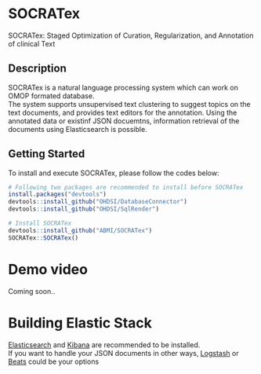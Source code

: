 # SOCRATex
SOCRATex: Staged Optimization of Curation, Regularization, and Annotation of clinical Text

## Description
SOCRATex is a natural language processing system which can work on OMOP formated database.  
The system supports unsupervised text clustering to suggest topics on the text documents, and provides text editors for the annotation. 
Using the annotated data or existinf JSON docuemtns, information retrieval of the documents using Elasticsearch is possible.  

## Getting Started
To install and execute SOCRATex, please follow the codes below:

```R
# Following two packages are recommended to install before SOCRATex
install.packages("devtools")
devtools::install_github("OHDSI/DatabaseConnector")
devtools::install_github("OHDSI/SqlRender")

# Install SOCRATex
devtools::install_github("ABMI/SOCRATex")
SOCRATex::SOCRATex()
```
# Demo video
Coming soon..

# Building Elastic Stack
[Elasticsearch](https://www.elastic.co/kr/downloads/elasticsearch) and [Kibana](https://www.elastic.co/kr/downloads/kibana) are recommended to be installed.  
If you want to handle your JSON documents in other ways, [Logstash](https://www.elastic.co/kr/downloads/logstash) or [Beats](https://www.elastic.co/kr/downloads/beats) could be your options
